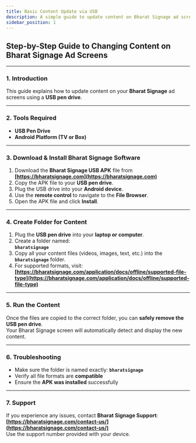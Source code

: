 ```yaml
---
title: Basic Content Update via USB
description: A simple guide to update content on Bharat Signage ad screens using a USB pen drive.
sidebar_position: 1
---
```


## Step-by-Step Guide to Changing Content on Bharat Signage Ad Screens

---

### 1. **Introduction**

This guide explains how to update content on your **Bharat Signage** ad screens using a **USB pen drive**.

---

### 2. **Tools Required**

- **USB Pen Drive**
- **Android Platform (TV or Box)**

---

### 3. **Download & Install Bharat Signage Software**

1. Download the **Bharat Signage USB APK** file from  
   **[https://bharatsignage.com](https://bharatsignage.com)**
2. Copy the APK file to your **USB pen drive**.
3. Plug the USB drive into your **Android device**.
4. Use the **remote control** to navigate to the **File Browser**.
5. Open the APK file and click **Install**.

---

### 4. **Create Folder for Content**

1. Plug the **USB pen drive** into your **laptop or computer**.
2. Create a folder named:  
   **`bharatsignage`**
3. Copy all your content files (videos, images, text, etc.) into the  
   **`bharatsignage`** folder.
4. For supported formats, visit:  
   **[https://bharatsignage.com/application/docs/offline/supported-file-type](https://bharatsignage.com/application/docs/offline/supported-file-type)**

---

### 5. **Run the Content**

Once the files are copied to the correct folder, you can **safely remove the USB pen drive**.  
Your Bharat Signage screen will automatically detect and display the new content.

---

### 6. **Troubleshooting**

- Make sure the folder is named exactly: **`bharatsignage`**
- Verify all file formats are **compatible**
- Ensure the **APK was installed** successfully

---

### 7. **Support**

If you experience any issues, contact **Bharat Signage Support**:  
**[https://bharatsignage.com/contact-us/](https://bharatsignage.com/contact-us/)**  
Use the support number provided with your device.

